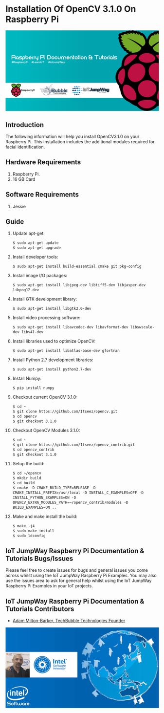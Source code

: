 # Installation Of OpenCV 3.1.0 On Raspberry Pi

![TechBubble IoT JumpWay Docs](../images/main/Raspberry-Pi-Documentation.png)

## Introduction

The following information will help you install OpenCV3.1.0 on your Raspberry Pi. This installation includes the additional modules required for facial identification.

## Hardware Requirements

1. Raspberry Pi.
2. 16 GB Card

## Software Requirements

1. Jessie

## Guide

1. Update apt-get:

    ```
    $ sudo apt-get update
    $ sudo apt-get upgrade
    ```

2. Install developer tools:

    ```
    $ sudo apt-get install build-essential cmake git pkg-config
    ```

3. Install image I/O packages:

    ```
    $ sudo apt-get install libjpeg-dev libtiff5-dev libjasper-dev libpng12-dev
    ```

4. Install GTK development library:

    ```
    $ sudo apt-get install libgtk2.0-dev
    ```

5. Install video processing software:

    ```
    $ sudo apt-get install libavcodec-dev libavformat-dev libswscale-dev libv4l-dev
    ```

6. Install libraries used to optimize OpenCV:

    ```
    $ sudo apt-get install libatlas-base-dev gfortran
    ```

6. Install Python 2.7 development libraries:

    ```
    $ sudo apt-get install python2.7-dev
    ```

7. Install Numpy:

    ```
    $ pip install numpy
    ```

8. Checkout current OpenCV 3.1.0:

    ```
    $ cd ~
    $ git clone https://github.com/Itseez/opencv.git
    $ cd opencv
    $ git checkout 3.1.0
    ```

9. Checkout OpenCV Modules  3.1.0:

    ```
    $ cd ~
    $ git clone https://github.com/Itseez/opencv_contrib.git
    $ cd opencv_contrib
    $ git checkout 3.1.0
    ```

9. Setup the build:

    ```
    $ cd ~/opencv
    $ mkdir build
    $ cd build
    $ cmake -D CMAKE_BUILD_TYPE=RELEASE -D CMAKE_INSTALL_PREFIX=/usr/local -D INSTALL_C_EXAMPLES=OFF -D INSTALL_PYTHON_EXAMPLES=ON -D OPENCV_EXTRA_MODULES_PATH=~/opencv_contrib/modules -D BUILD_EXAMPLES=ON ..
    ```

10. Make and make install the build:

    ```
    $ make -j4
    $ sudo make install
    $ sudo ldconfig
    ```

## IoT JumpWay Raspberry Pi Documentation & Tutorials Bugs/Issues

Please feel free to create issues for bugs and general issues you come across whilst using the IoT JumpWay Raspberry Pi Examples. You may also use the issues area to ask for general help whilst using the IoT JumpWay Raspberry Pi Examples in your IoT projects.

## IoT JumpWay Raspberry Pi Documentation & Tutorials Contributors

- [Adam Milton-Barker, TechBubble Technologies Founder](https://github.com/AdamMiltonBarker "Adam Milton-Barker, TechBubble Technologies Founder")

![Adam Milton-Barker,  Intel Software Innovator](../images/main/Intel-Software-Innovator.jpg)  